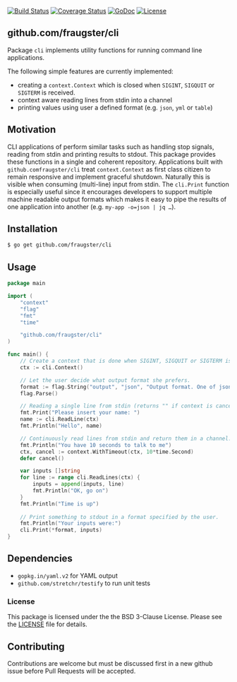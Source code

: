 [![Build Status](https://secure.travis-ci.org/fraugster/cli.png?branch=master)](http://travis-ci.org/fraugster/cli)
[![Coverage Status](https://coveralls.io/repos/fraugster/cli/badge.svg?branch=master)](https://coveralls.io/r/fraugster/cli?branch=master)
[![GoDoc](https://godoc.org/github.com/fraugster/cli?status.svg)](https://godoc.org/github.com/fraugster/cli)
[![License](https://img.shields.io/github/license/fraugster/cli.svg)](https://github.com/fraugster/cli/blob/master/LICENSE)

## github.com/fraugster/cli

Package `cli` implements utility functions for running command line applications.

The following simple features are currently implemented:
- creating a `context.Context` which is closed when `SIGINT`, `SIGQUIT` or `SIGTERM` is received.
- context aware reading lines from stdin into a channel
- printing values using user a defined format (e.g. `json`, `yml` or `table`)

## Motivation

CLI applications of perform similar tasks such as handling stop signals, reading
from stdin and printing results to stdout. This package provides these functions
in a single and coherent repository. Applications built with `github.comfraugster/cli`
treat `context.Context` as first class citizen to remain responsive and implement
graceful shutdown. Naturally this is visible when consuming (multi-line) input
from stdin.  The `cli.Print` function is especially useful since it encourages
developers to support multiple machine readable output formats which makes it easy
to pipe the results of one application into another (e.g. `my-app -o=json | jq …`).

## Installation 

```sh
$ go get github.com/fraugster/cli
```

## Usage

```go
package main

import (
	"context"
	"flag"
	"fmt"
	"time"

	"github.com/fraugster/cli"
)

func main() {
	// Create a context that is done when SIGINT, SIGQUIT or SIGTERM is received
	ctx := cli.Context()

	// Let the user decide what output format she prefers.
	format := flag.String("output", "json", "Output format. One of json|yaml|table|raw")
	flag.Parse()

	// Reading a single line from stdin (returns "" if context is canceled).
	fmt.Print("Please insert your name: ")
	name := cli.ReadLine(ctx)
	fmt.Println("Hello", name)

	// Continuously read lines from stdin and return them in a channel.
	fmt.Println("You have 10 seconds to talk to me")
	ctx, cancel := context.WithTimeout(ctx, 10*time.Second)
	defer cancel()

	var inputs []string
	for line := range cli.ReadLines(ctx) {
		inputs = append(inputs, line)
		fmt.Println("OK, go on")
	}
    fmt.Println("Time is up")
    
	// Print something to stdout in a format specified by the user.
	fmt.Println("Your inputs were:")
	cli.Print(*format, inputs)
}
```

## Dependencies

- `gopkg.in/yaml.v2` for YAML output
- `github.com/stretchr/testify` to run unit tests

### License

This package is licensed under the the BSD 3-Clause License.
Please see the [LICENSE](LICENSE) file for details.

## Contributing

Contributions are welcome but must be discussed first in a new github issue before
Pull Requests will be accepted.
